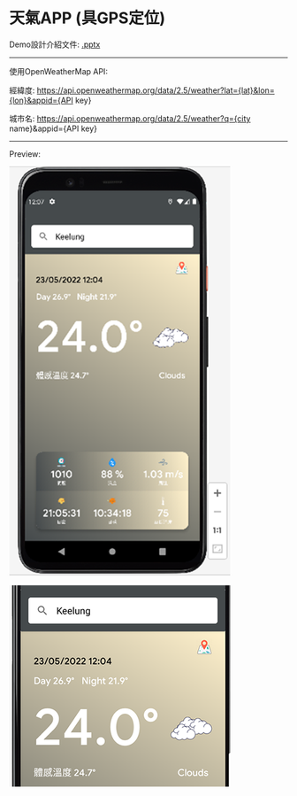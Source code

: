 # 天氣APP (具GPS定位)

Demo設計介紹文件: [.pptx](https://github.com/wujzan/WeatherKotlinGPS/raw/master/Demo%E8%A8%AD%E8%A8%88%E4%BB%8B%E7%B4%B9%E6%96%87%E4%BB%B6.pptx)

---
使用OpenWeatherMap API:

經緯度:
https://api.openweathermap.org/data/2.5/weather?lat={lat}&lon={lon}&appid={API key}

城市名:
https://api.openweathermap.org/data/2.5/weather?q={city name}&appid={API key}

---
Preview:

![image](https://github.com/wujzan/WeatherKotlinGPS/blob/master/DemoPic/Preview1.png)

![image](https://github.com/wujzan/WeatherKotlinGPS/blob/master/DemoPic/Preview2.png)
